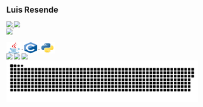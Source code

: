## Luis Resende
 <div align="center" style="display: inline">
  <a href="https://github.com/luishresende">
  <img height="180em" src="https://github-readme-stats.vercel.app/api?username=luishresende&show_icons=true&theme=material-palenight&include_all_commits=true&count_private=true"/>
  <img height="180em" src="https://github-readme-stats.vercel.app/api/top-langs/?username=luishresende&layout=compact&langs_count=16&theme=material-palenight"/>
</div>

<div>
  <a href="https://github.com/luishresende">
  <img height="180em" src="https://github-readme-stats.vercel.app/api/pin/?username=luishresende&repo=codemarket&theme=material-palenight"/>
</div>
   
<div style="display: inline_block"><br>
  <img align="center" alt="Luis-Java" height="30" width="40" src="https://raw.githubusercontent.com/devicons/devicon/master/icons/java/java-original.svg">
  <img align="center" alt="Luis-C" height="30" width="40" src="https://raw.githubusercontent.com/devicons/devicon/master/icons/c/c-original.svg">
  <img align="center" alt="Luis-Python" height="30" width="40" src="https://raw.githubusercontent.com/devicons/devicon/master/icons/python/python-original.svg">
</div>
 
<div> 
  <a href="https://www.linkedin.com/in/luis-henrique-da-silva-resende/" target="_blank"><img src="https://img.shields.io/badge/-LinkedIn-%230077B5?style=for-the-badge&logo=linkedin&logoColor=white" target="_blank"></a>
  <a href = "mailto:luishresende@outlook.com.br"><img src="https://img.shields.io/badge/-Gmail-%23333?style=for-the-badge&logo=gmail&logoColor=white" target="_blank"></a>
  <a href="https://instagram.com/luisresendee_" target="_blank"><img src="https://img.shields.io/badge/-Instagram-%23E4405F?style=for-the-badge&logo=instagram&logoColor=white" target="_blank"></a>
</div>

 <picture>
  <source media="(prefers-color-scheme: dark)" srcset="https://raw.githubusercontent.com/luishresende/luishresende/output/github-contribution-grid-snake-dark.svg">
  <source media="(prefers-color-scheme: light)" srcset="https://raw.githubusercontent.com/luishresende/luishresende/output/github-contribution-grid-snake.svg">
  <img alt="snake animation" src="https://raw.githubusercontent.com/luishresende/luishresende/output/github-contribution-grid-snake.svg">
</picture>
